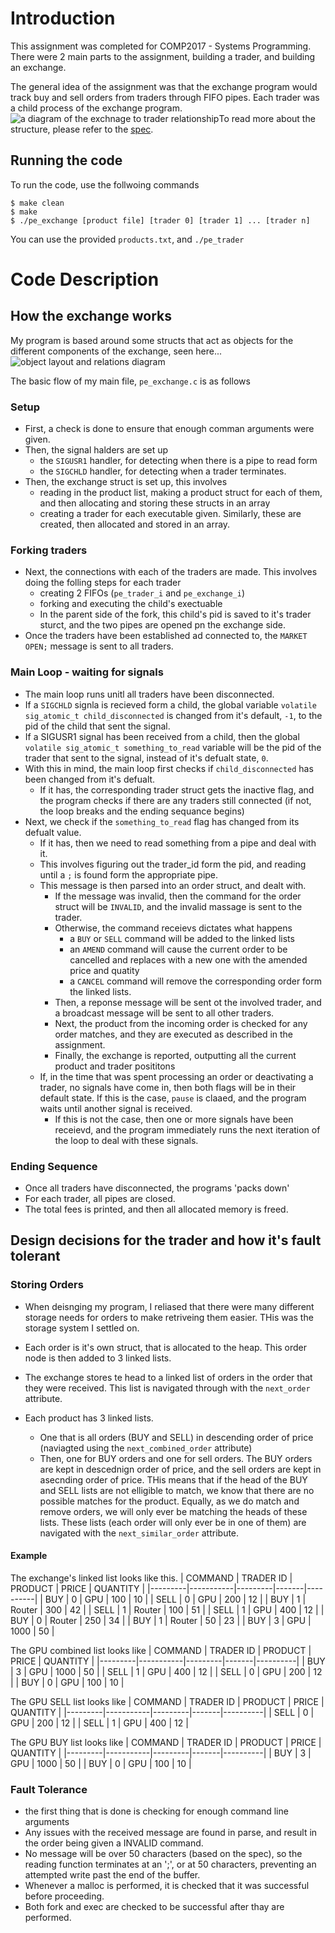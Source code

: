 # Introduction
This assignment was completed for COMP2017 - Systems Programming. There were 2 main parts to the assignment, building a trader, and building an exchange. 

The general idea of the assignment was that the exchange program would track buy and sell orders from traders through FIFO pipes. Each trader was a child process of the exchange program. ![a diagram of the exchnage to trader relationship](/exchange_structure.png)To read more about the structure, please refer to the [spec](/COMP2017_2023_A3_v1.0.pdf).

## Running the code
To run the code, use the follwoing commands
```
$ make clean
$ make
$ ./pe_exchange [product file] [trader 0] [trader 1] ... [trader n]
```

You can use the provided `products.txt`, and `./pe_trader`

# Code Description

## How the exchange works
My program is based around some structs that act as objects for the different components of the exchange, seen here...
![object layout and relations diagram](EXCHANGE_LAYOUT.png)

The basic flow of my main file, `pe_exchange.c` is as follows

### Setup
- First, a check is done to ensure that enough comman arguments were given.
- Then, the signal halders are set up
  - the `SIGUSR1` handler, for detecting when there is a pipe to read form
  - the `SIGCHLD` handler, for detecting when a trader terminates.
- Then, the exchange struct is set up, this involves
  - reading in the product list, making a product struct for each of them, and then allocating and storing these structs in an array
  - creating a trader for each executable given. Similarly, these are created, then allocated and stored in an array.

### Forking traders
- Next, the connections with each of the traders are made. This involves doing the folling steps for each trader
  - creating 2 FIFOs (`pe_trader_i` and `pe_exchange_i`)
  - forking and executing the child's exectuable
  - In the parent side of the fork, this child's pid is saved to it's trader sturct, and the two pipes are opened pn the exchange side.
- Once the traders have been established ad connected to, the `MARKET OPEN;` message is sent to all traders.

### Main Loop - waiting for signals
- The main loop runs unitl all traders have been disconnected.
- If a `SIGCHLD` signla is recieved form a child, the global variable `volatile sig_atomic_t child_disconnected` is changed from it's default, `-1`, to the pid of the child that sent the signal.
- If a SIGUSR1 signal has been received from a child, then the global `volatile sig_atomic_t something_to_read` variable will be the pid of the trader that sent to the signal, instead of it's defualt state, `0`.
- With this in mind, the main loop first checks if `child_disconnected` has been changed from it's defualt. 
  - If it has, the corresponding trader struct gets the inactive flag, and the program checks if there are any traders still connected (if not, the loop breaks and the ending sequance begins)
- Next, we check if the `something_to_read` flag has changed from its defualt value. 
  - If it has, then we need to read something from a pipe and deal with it.
  - This involves figuring out the trader_id form the pid, and reading until a `;` is found form the appropriate pipe.
  - This message is then parsed into an order struct, and dealt with.
    - If the message was invalid, then the command for the order struct will be `INVALID`, and the invalid massage is sent to the trader.
    - Otherwise, the command receievs dictates what happens
      - a `BUY` or `SELL` command will be added to the linked lists
      - an `AMEND` command will cause the current order to be cancelled and replaces with a new one with the amended price and quatity
      - a `CANCEL` command will remove the corresponding order form the linked lists.
    - Then, a reponse message will be sent ot the involved trader, and a broadcast message will be sent to all other traders.
    - Next, the product from the incoming order is checked for any order matches, and they are executed as described in the assignment.
    - Finally, the exchange is reported, outputting all the current product and trader posititons
  - If, in the time that was spent processing an order or deactivating a trader, no signals have come in, then both flags will be in their default state. If this is the case, `pause` is claaed, and the program waits until another signal is received. 
    - If this is not the case, then one or more signals have been receievd, and the program immediately runs the next iteration of the loop to deal with these signals. 

### Ending Sequence
- Once all traders have disconnected, the programs 'packs down'
- For each trader, all pipes are closed.
- The total fees is printed, and then all allocated memory is freed.


## Design decisions for the trader and how it's fault tolerant

### Storing Orders
- When deisnging my program, I reliased that there were many different storage needs for orders to make retriveing them easier. THis was the storage system I settled on.
- Each order is it's own struct, that is allocated to the heap. This order node is then added to 3 linked lists.

- The exchange stores te head to a linked list of orders in the order that they were received. This list is navigated through with the `next_order` attribute.
- Each product has 3 linked lists. 
  - One that is all orders (BUY and SELL) in descending order of price (naviagted using the `next_combined_order` attribute)
  - Then, one for BUY orders and one for sell orders. The BUY orders are kept in descednign order of price, and the sell orders are kept in asecnding order of price. THis means that if the head of the BUY and SELL lists are not elligible to match, we know that there are no possible matches for the product. Equally, as we do match and remove orders, we will only ever be matching the heads of these lists. These lists (each order will only ever be in one of them) are navigated with the `next_similar_order` attribute.

#### Example
The exchange's linked list looks like this.
| COMMAND | TRADER ID | PRODUCT | PRICE | QUANTITY |
|---------|-----------|---------|-------|----------|
| BUY     | 0         | GPU     | 100   | 10       |
| SELL    | 0         | GPU     | 200   | 12       |
| BUY     | 1         | Router  | 300   | 42       |
| SELL    | 1         | Router  | 100   | 51       |
| SELL    | 1         | GPU     | 400   | 12       |
| BUY     | 0         | Router  | 250   | 34       |
| BUY     | 1         | Router  | 50    | 23       |
| BUY     | 3         | GPU     | 1000  | 50       |

The GPU combined list looks like
| COMMAND | TRADER ID | PRODUCT | PRICE | QUANTITY |
|---------|-----------|---------|-------|----------|
| BUY     | 3         | GPU     | 1000  | 50       |
| SELL    | 1         | GPU     | 400   | 12       |
| SELL    | 0         | GPU     | 200   | 12       |
| BUY     | 0         | GPU     | 100   | 10       |

The GPU SELL list looks like
| COMMAND | TRADER ID | PRODUCT | PRICE | QUANTITY |
|---------|-----------|---------|-------|----------|
| SELL    | 0         | GPU     | 200   | 12       |
| SELL    | 1         | GPU     | 400   | 12       |

The GPU BUY list looks like 
| COMMAND | TRADER ID | PRODUCT | PRICE | QUANTITY |
|---------|-----------|---------|-------|----------|
| BUY     | 3         | GPU     | 1000  | 50       |
| BUY     | 0         | GPU     | 100   | 10       |


### Fault Tolerance
- the first thing that is done is checking for enough command line arguments
- Any issues with the received message are found in parse, and result in the order being given a INVALID command.
- No message will be over 50 characters (based on the spec), so the reading function terminates at an ';', or at 50 characters, preventing an attempted write past the end of the buffer.
- Whenever a malloc is performed, it is checked that it was successful before proceeding.
- Both fork and exec are checked to be successful after thay are performed.
